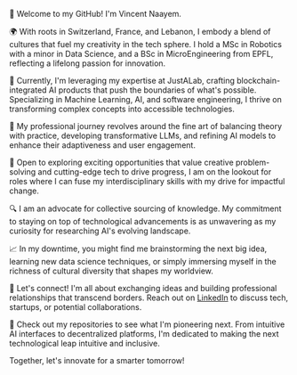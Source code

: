 👋 Welcome to my GitHub! I'm Vincent Naayem.

🌍 With roots in Switzerland, France, and Lebanon, I embody a blend of cultures that fuel my creativity in the tech sphere. I hold a MSc in Robotics with a minor in Data Science, and a BSc in MicroEngineering from EPFL, reflecting a lifelong passion for innovation.

🤖 Currently, I'm leveraging my expertise at JustALab, crafting blockchain-integrated AI products that push the boundaries of what's possible. Specializing in Machine Learning, AI, and software engineering, I thrive on transforming complex concepts into accessible technologies.

🚀 My professional journey revolves around the fine art of balancing theory with practice, developing transformative LLMs, and refining AI models to enhance their adaptiveness and user engagement.

💼 Open to exploring exciting opportunities that value creative problem-solving and cutting-edge tech to drive progress, I am on the lookout for roles where I can fuse my interdisciplinary skills with my drive for impactful change.

🔍 I am an advocate for collective sourcing of knowledge. My commitment to staying on top of technological advancements is as unwavering as my curiosity for researching AI's evolving landscape.

📈 In my downtime, you might find me brainstorming the next big idea, learning new data science techniques, or simply immersing myself in the richness of cultural diversity that shapes my worldview.

🔗 Let's connect! I'm all about exchanging ideas and building professional relationships that transcend borders. Reach out on [LinkedIn](Your-LinkedIn-URL) to discuss tech, startups, or potential collaborations.

👀 Check out my repositories to see what I'm pioneering next. From intuitive AI interfaces to decentralized platforms, I'm dedicated to making the next technological leap intuitive and inclusive.

Together, let's innovate for a smarter tomorrow!


<!--
**naayem/naayem** is a ✨ _special_ ✨ repository because its `README.md` (this file) appears on your GitHub profile.

Here are some ideas to get you started:

- 🔭 I’m currently working on ...
- 🌱 I’m currently learning ...
- 👯 I’m looking to collaborate on ...
- 🤔 I’m looking for help with ...
- 💬 Ask me about ...
- 📫 How to reach me: ...
- 😄 Pronouns: ...
- ⚡ Fun fact: ...
-->
